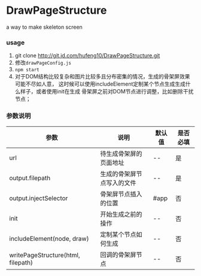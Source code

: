 # DrawPageStructure
a way to make skeleton screen

### usage
1. git clone http://git.jd.com/hufeng10/DrawPageStructure.git
2. 修改`drawPageConfig.js`
3. `npm start`
4. 对于DOM结构比较复杂和图片比较多且分布密集的情况，生成的骨架屏效果可能不尽如人意，
    这时候可以使用includeElement定制某个节点生成生成什么样子，或者使用init在生成
    骨架屏之前对DOM节点进行调整，比如删除干扰节点；

### 参数说明
| 参数 | 说明 | 默认值 | 是否必填
|----- | ----- | ----- | -----
| url | 待生成骨架屏的页面地址 | -- | 是
| output.filepath | 生成的骨架屏节点写入的文件 | -- | 是
| output.injectSelector | 骨架屏节点插入的位置 | #app | 否
| init | 开始生成之前的操作 | -- | 否
| includeElement(node, draw) | 定制某个节点如何生成 | -- | 否
| writePageStructure(html, filepath) | 回调的骨架屏节点 | -- | 否
